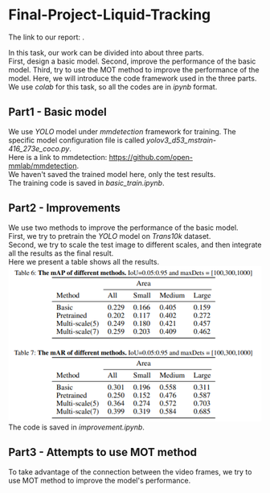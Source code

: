 # Final-Project-Liquid-Tracking
The link to our report: .

In this task, our work can be divided into about three parts.  
First, design a basic model. Second, improve the performance of the basic model. Third, try to use the MOT method to improve the performance of the model.  Here, we will introduce the code framework used in the three parts.  
We use *colab* for this task, so all the codes are in *ipynb* format.
## Part1 - Basic model
We use *YOLO* model under *mmdetection* framework for training. The specific model configuration file is called *yolov3_d53_mstrain-416_273e_coco.py*.  
Here is a link to mmdetection: https://github.com/open-mmlab/mmdetection.  
We haven't saved the trained model here, only the test results.  
The training code is saved in *basic_train.ipynb*.
## Part2 - Improvements
We use two methods to improve the performance of the basic model.  
First, we try to pretrain the *YOLO* model on *Trans10k* dataset.  
Second, we try to scale the test image to different scales, and then integrate all the results as the final result.  
Here we present a table shows all the results.  
![avatar](./table1.png)  
The code is saved in *improvement.ipynb*.
## Part3 - Attempts to use MOT method
To take advantage of the connection between the video frames, we try to use MOT method to improve the model's performance.  
